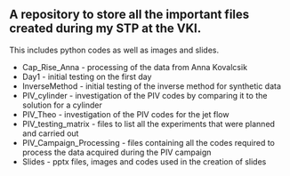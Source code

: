 ## A repository to store all the important files created during my STP at the VKI.
This includes python codes as well as images and slides.

* Cap_Rise_Anna	-	processing of the data from Anna Kovalcsik
* Day1			-	initial testing on the first day
* InverseMethod	-	initial testing of the inverse method for synthetic data
* PIV_cylinder	-	investigation of the PIV codes by comparing it to the solution for a cylinder
* PIV_Theo		-	investigation of the PIV codes for the jet flow
* PIV_testing_matrix - files to list all the experiments that were planned and carried out
* PIV_Campaign_Processing - files containing all the codes required to process the data acquired during the PIV campaign
* Slides			-	pptx files, images and codes used in the creation of slides
